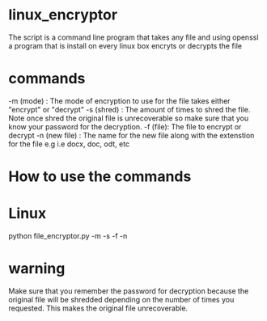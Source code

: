linux_encryptor
===============

The script is a command line program that takes any file and using openssl a program that is
install on every linux box encryts or decrypts the file

commands
=======

-m (mode) : The mode of encryption to use for the file takes either "encrypt" or "decrypt"
-s (shred) : The amount of times to shred the file. Note once shred the original file is unrecoverable so
             make sure that you know your password for the decryption.
-f (file): The file to encrypt or decrypt
-n (new file) : The name for the new file along with the extenstion for the file e.g i.e docx, doc, odt, etc

How to use the commands
=========================

Linux
========

python file_encryptor.py -m <mode> -s <number of times to shred file> -f <file> -n <new file name>

warning
==========
Make sure that you remember the password for decryption because the original file will be shredded
depending on the number of times you requested. This makes the original file unrecoverable.



